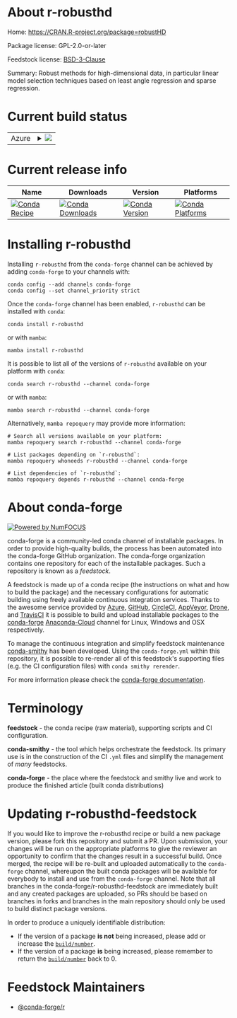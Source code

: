 About r-robusthd
================

Home: https://CRAN.R-project.org/package=robustHD

Package license: GPL-2.0-or-later

Feedstock license: [BSD-3-Clause](https://github.com/conda-forge/r-robusthd-feedstock/blob/main/LICENSE.txt)

Summary: Robust methods for high-dimensional data, in particular linear model selection techniques based on least angle regression and sparse regression.

Current build status
====================


<table>
    
  <tr>
    <td>Azure</td>
    <td>
      <details>
        <summary>
          <a href="https://dev.azure.com/conda-forge/feedstock-builds/_build/latest?definitionId=13950&branchName=main">
            <img src="https://dev.azure.com/conda-forge/feedstock-builds/_apis/build/status/r-robusthd-feedstock?branchName=main">
          </a>
        </summary>
        <table>
          <thead><tr><th>Variant</th><th>Status</th></tr></thead>
          <tbody><tr>
              <td>linux_64_r_base4.1</td>
              <td>
                <a href="https://dev.azure.com/conda-forge/feedstock-builds/_build/latest?definitionId=13950&branchName=main">
                  <img src="https://dev.azure.com/conda-forge/feedstock-builds/_apis/build/status/r-robusthd-feedstock?branchName=main&jobName=linux&configuration=linux_64_r_base4.1" alt="variant">
                </a>
              </td>
            </tr><tr>
              <td>linux_64_r_base4.2</td>
              <td>
                <a href="https://dev.azure.com/conda-forge/feedstock-builds/_build/latest?definitionId=13950&branchName=main">
                  <img src="https://dev.azure.com/conda-forge/feedstock-builds/_apis/build/status/r-robusthd-feedstock?branchName=main&jobName=linux&configuration=linux_64_r_base4.2" alt="variant">
                </a>
              </td>
            </tr><tr>
              <td>osx_64_r_base4.1</td>
              <td>
                <a href="https://dev.azure.com/conda-forge/feedstock-builds/_build/latest?definitionId=13950&branchName=main">
                  <img src="https://dev.azure.com/conda-forge/feedstock-builds/_apis/build/status/r-robusthd-feedstock?branchName=main&jobName=osx&configuration=osx_64_r_base4.1" alt="variant">
                </a>
              </td>
            </tr><tr>
              <td>osx_64_r_base4.2</td>
              <td>
                <a href="https://dev.azure.com/conda-forge/feedstock-builds/_build/latest?definitionId=13950&branchName=main">
                  <img src="https://dev.azure.com/conda-forge/feedstock-builds/_apis/build/status/r-robusthd-feedstock?branchName=main&jobName=osx&configuration=osx_64_r_base4.2" alt="variant">
                </a>
              </td>
            </tr><tr>
              <td>win_64</td>
              <td>
                <a href="https://dev.azure.com/conda-forge/feedstock-builds/_build/latest?definitionId=13950&branchName=main">
                  <img src="https://dev.azure.com/conda-forge/feedstock-builds/_apis/build/status/r-robusthd-feedstock?branchName=main&jobName=win&configuration=win_64_" alt="variant">
                </a>
              </td>
            </tr>
          </tbody>
        </table>
      </details>
    </td>
  </tr>
</table>

Current release info
====================

| Name | Downloads | Version | Platforms |
| --- | --- | --- | --- |
| [![Conda Recipe](https://img.shields.io/badge/recipe-r--robusthd-green.svg)](https://anaconda.org/conda-forge/r-robusthd) | [![Conda Downloads](https://img.shields.io/conda/dn/conda-forge/r-robusthd.svg)](https://anaconda.org/conda-forge/r-robusthd) | [![Conda Version](https://img.shields.io/conda/vn/conda-forge/r-robusthd.svg)](https://anaconda.org/conda-forge/r-robusthd) | [![Conda Platforms](https://img.shields.io/conda/pn/conda-forge/r-robusthd.svg)](https://anaconda.org/conda-forge/r-robusthd) |

Installing r-robusthd
=====================

Installing `r-robusthd` from the `conda-forge` channel can be achieved by adding `conda-forge` to your channels with:

```
conda config --add channels conda-forge
conda config --set channel_priority strict
```

Once the `conda-forge` channel has been enabled, `r-robusthd` can be installed with `conda`:

```
conda install r-robusthd
```

or with `mamba`:

```
mamba install r-robusthd
```

It is possible to list all of the versions of `r-robusthd` available on your platform with `conda`:

```
conda search r-robusthd --channel conda-forge
```

or with `mamba`:

```
mamba search r-robusthd --channel conda-forge
```

Alternatively, `mamba repoquery` may provide more information:

```
# Search all versions available on your platform:
mamba repoquery search r-robusthd --channel conda-forge

# List packages depending on `r-robusthd`:
mamba repoquery whoneeds r-robusthd --channel conda-forge

# List dependencies of `r-robusthd`:
mamba repoquery depends r-robusthd --channel conda-forge
```


About conda-forge
=================

[![Powered by
NumFOCUS](https://img.shields.io/badge/powered%20by-NumFOCUS-orange.svg?style=flat&colorA=E1523D&colorB=007D8A)](https://numfocus.org)

conda-forge is a community-led conda channel of installable packages.
In order to provide high-quality builds, the process has been automated into the
conda-forge GitHub organization. The conda-forge organization contains one repository
for each of the installable packages. Such a repository is known as a *feedstock*.

A feedstock is made up of a conda recipe (the instructions on what and how to build
the package) and the necessary configurations for automatic building using freely
available continuous integration services. Thanks to the awesome service provided by
[Azure](https://azure.microsoft.com/en-us/services/devops/), [GitHub](https://github.com/),
[CircleCI](https://circleci.com/), [AppVeyor](https://www.appveyor.com/),
[Drone](https://cloud.drone.io/welcome), and [TravisCI](https://travis-ci.com/)
it is possible to build and upload installable packages to the
[conda-forge](https://anaconda.org/conda-forge) [Anaconda-Cloud](https://anaconda.org/)
channel for Linux, Windows and OSX respectively.

To manage the continuous integration and simplify feedstock maintenance
[conda-smithy](https://github.com/conda-forge/conda-smithy) has been developed.
Using the ``conda-forge.yml`` within this repository, it is possible to re-render all of
this feedstock's supporting files (e.g. the CI configuration files) with ``conda smithy rerender``.

For more information please check the [conda-forge documentation](https://conda-forge.org/docs/).

Terminology
===========

**feedstock** - the conda recipe (raw material), supporting scripts and CI configuration.

**conda-smithy** - the tool which helps orchestrate the feedstock.
                   Its primary use is in the construction of the CI ``.yml`` files
                   and simplify the management of *many* feedstocks.

**conda-forge** - the place where the feedstock and smithy live and work to
                  produce the finished article (built conda distributions)


Updating r-robusthd-feedstock
=============================

If you would like to improve the r-robusthd recipe or build a new
package version, please fork this repository and submit a PR. Upon submission,
your changes will be run on the appropriate platforms to give the reviewer an
opportunity to confirm that the changes result in a successful build. Once
merged, the recipe will be re-built and uploaded automatically to the
`conda-forge` channel, whereupon the built conda packages will be available for
everybody to install and use from the `conda-forge` channel.
Note that all branches in the conda-forge/r-robusthd-feedstock are
immediately built and any created packages are uploaded, so PRs should be based
on branches in forks and branches in the main repository should only be used to
build distinct package versions.

In order to produce a uniquely identifiable distribution:
 * If the version of a package **is not** being increased, please add or increase
   the [``build/number``](https://docs.conda.io/projects/conda-build/en/latest/resources/define-metadata.html#build-number-and-string).
 * If the version of a package **is** being increased, please remember to return
   the [``build/number``](https://docs.conda.io/projects/conda-build/en/latest/resources/define-metadata.html#build-number-and-string)
   back to 0.

Feedstock Maintainers
=====================

* [@conda-forge/r](https://github.com/conda-forge/r/)

